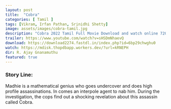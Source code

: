 ```yaml
---
layout: post
title:  "Cobra"
categories: [ Tamil ]
tags: [Vikram, Irfan Pathan, Srinidhi Shetty]
image: assets/images/cobra-tamil.jpg
description: "Cobra 2022 Tamil Full Movie Download and watch online 720p low file size 500 mb."
trailer: https://www.youtube.com/watch?v=sHSDmNhaevQ
download: https://download2274.fastdl.in/index.php?id=6bp29chwghu0
watch: https://mdisk.thopdbapp.workers.dev/?url=kRNEPH
dir: R. Ajay Gnanamuthu
featured: true
---
```


### Story Line:
Madhie is a mathematical genius who goes undercover and does high profile assassinations. In comes an interpole agent to nab him. During the investigation, the cops find out a shocking revelation about this assassin called Cobra.
